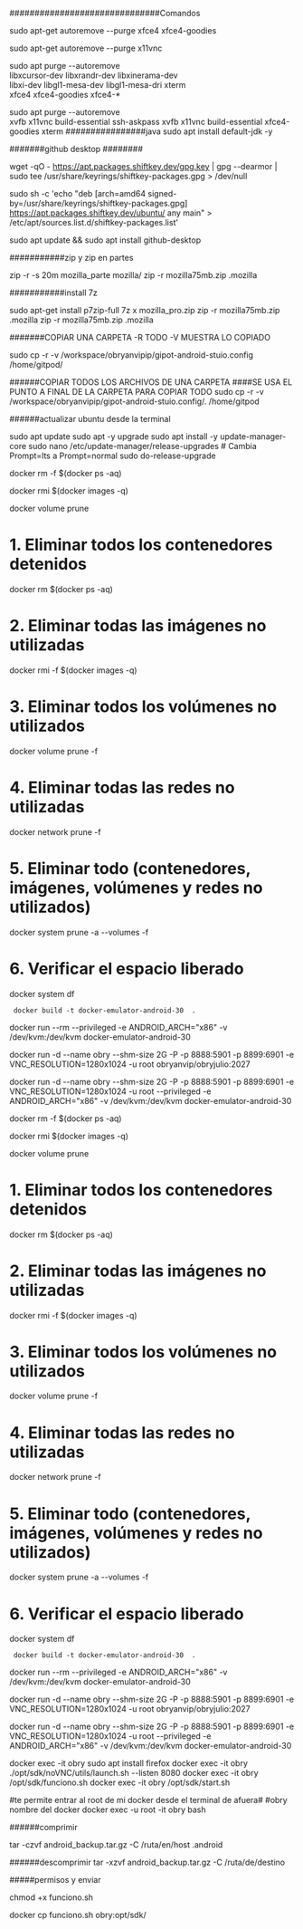 ##############################Comandos


sudo apt-get autoremove --purge xfce4 xfce4-goodies

sudo apt-get autoremove --purge x11vnc

sudo apt purge --autoremove \
  libxcursor-dev libxrandr-dev libxinerama-dev \
  libxi-dev libgl1-mesa-dev libgl1-mesa-dri xterm \
  xfce4 xfce4-goodies xfce4-*

sudo apt purge --autoremove \
 xvfb x11vnc build-essential 
ssh-askpass xvfb x11vnc build-essential  xfce4-goodies xterm
################java
sudo apt install default-jdk -y 

#######github desktop   ########


wget -qO - https://apt.packages.shiftkey.dev/gpg.key | gpg --dearmor | sudo tee /usr/share/keyrings/shiftkey-packages.gpg > /dev/null

sudo sh -c 'echo "deb [arch=amd64 signed-by=/usr/share/keyrings/shiftkey-packages.gpg] https://apt.packages.shiftkey.dev/ubuntu/ any main" > /etc/apt/sources.list.d/shiftkey-packages.list'

sudo apt update && sudo apt install github-desktop


###########zip y zip en partes


zip -r -s 20m mozilla_parte mozilla/
zip -r mozilla75mb.zip .mozilla


###########install 7z


sudo apt-get install p7zip-full
7z x mozilla_pro.zip
zip -r mozilla75mb.zip .mozilla
zip -r mozilla75mb.zip .mozilla


#######COPIAR UNA CARPETA  -R TODO -V MUESTRA LO COPIADO



sudo cp -r -v /workspace/obryanvipip/gipot-android-stuio.config /home/gitpod/

######COPIAR TODOS LOS ARCHIVOS DE UNA CARPETA ####SE USA EL PUNTO A FINAL DE LA CARPETA PARA COPIAR TODO
sudo cp -r -v /workspace/obryanvipip/gipot-android-stuio.config/. /home/gitpod





######actualizar ubuntu desde la terminal 

sudo apt update
sudo apt -y upgrade
sudo apt install -y update-manager-core
sudo nano /etc/update-manager/release-upgrades  # Cambia Prompt=lts a Prompt=normal
sudo do-release-upgrade









docker rm -f $(docker ps -aq)


docker rmi $(docker images -q)


docker volume prune

# 1. Eliminar todos los contenedores detenidos
docker rm $(docker ps -aq)

# 2. Eliminar todas las imágenes no utilizadas
docker rmi -f $(docker images -q)

# 3. Eliminar todos los volúmenes no utilizados
docker volume prune -f

# 4. Eliminar todas las redes no utilizadas
docker network prune -f

# 5. Eliminar todo (contenedores, imágenes, volúmenes y redes no utilizados)
docker system prune -a --volumes -f

# 6. Verificar el espacio liberado
docker system df




     docker build -t docker-emulator-android-30  .



docker run --rm --privileged -e ANDROID_ARCH="x86" -v /dev/kvm:/dev/kvm docker-emulator-android-30



docker run -d --name obry --shm-size 2G -P -p 8888:5901 -p 8899:6901 -e VNC_RESOLUTION=1280x1024  -u root  obryanvip/obryjulio:2027

docker run -d --name obry --shm-size 2G -P -p 8888:5901 -p 8899:6901 -e VNC_RESOLUTION=1280x1024  -u root --privileged -e ANDROID_ARCH="x86" -v /dev/kvm:/dev/kvm docker-emulator-android-30

docker rm -f $(docker ps -aq)


docker rmi $(docker images -q)


docker volume prune

# 1. Eliminar todos los contenedores detenidos
docker rm $(docker ps -aq)

# 2. Eliminar todas las imágenes no utilizadas
docker rmi -f $(docker images -q)

# 3. Eliminar todos los volúmenes no utilizados
docker volume prune -f

# 4. Eliminar todas las redes no utilizadas
docker network prune -f

# 5. Eliminar todo (contenedores, imágenes, volúmenes y redes no utilizados)
docker system prune -a --volumes -f

# 6. Verificar el espacio liberado
docker system df




     docker build -t docker-emulator-android-30  .



docker run --rm --privileged -e ANDROID_ARCH="x86" -v /dev/kvm:/dev/kvm docker-emulator-android-30



docker run -d --name obry --shm-size 2G -P -p 8888:5901 -p 8899:6901 -e VNC_RESOLUTION=1280x1024  -u root  obryanvip/obryjulio:2027

docker run -d --name obry --shm-size 2G -P -p 8888:5901 -p 8899:6901 -e VNC_RESOLUTION=1280x1024  -u root --privileged -e ANDROID_ARCH="x86" -v /dev/kvm:/dev/kvm docker-emulator-android-30


docker exec -it obry sudo apt install firefox 
docker exec -it obry  ./opt/sdk/noVNC/utils/launch.sh --listen 8080 
docker exec -it obry  /opt/sdk/funciono.sh
docker exec -it obry  /opt/sdk/start.sh

#te permite entrar al root de mi docker desde el terminal de afuera# #obry nombre del docker
docker exec -u root -it obry bash







######comprimir


tar -czvf android_backup.tar.gz -C /ruta/en/host .android


######descomprimir 
tar -xzvf android_backup.tar.gz -C /ruta/de/destino

#####permisos y enviar 

 chmod +x funciono.sh


docker cp funciono.sh obry:opt/sdk/







